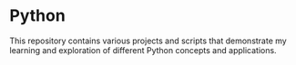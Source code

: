 # Python
This repository contains various projects and scripts that demonstrate my learning and exploration of different Python concepts and applications.
